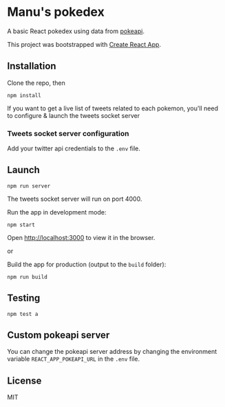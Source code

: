 # Manu's pokedex

A basic React pokedex using data from [pokeapi](https://pokeapi.co/).

This project was bootstrapped with [Create React App](https://github.com/facebookincubator/create-react-app).


## Installation

Clone the repo, then
```
npm install
```

If you want to get a live list of tweets related to each pokemon, you'll need to configure & launch the tweets socket server

### Tweets socket server configuration
Add your twitter api credentials to the `.env` file.

## Launch

```
npm run server
```
The tweets socket server will run on port 4000.

Run the app in development mode:
```
npm start
```
Open [http://localhost:3000](http://localhost:3000) to view it in the browser.

or

Build the app for production (output to the `build` folder):
```
npm run build
```

## Testing
```
npm test a
```


## Custom pokeapi server
You can change the pokeapi server address by changing the environment variable `REACT_APP_POKEAPI_URL` in the `.env` file.

## License

MIT

